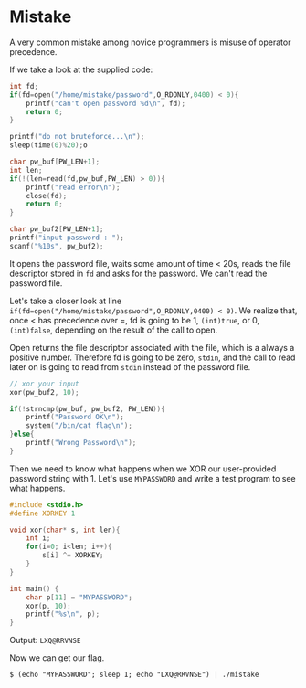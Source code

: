# Mistake

A very common mistake among novice programmers is misuse of operator precedence.

If we take a look at the supplied code:

```c
int fd;
if(fd=open("/home/mistake/password",O_RDONLY,0400) < 0){
    printf("can't open password %d\n", fd);
    return 0;
}

printf("do not bruteforce...\n");
sleep(time(0)%20);o

char pw_buf[PW_LEN+1];
int len;
if(!(len=read(fd,pw_buf,PW_LEN) > 0)){
    printf("read error\n");
    close(fd);
    return 0;		
}

char pw_buf2[PW_LEN+1];
printf("input password : ");
scanf("%10s", pw_buf2);
```

It opens the password file, waits some amount of time < 20s, reads the file descriptor stored in `fd` and asks for the password. We can't read the password file.

Let's take a closer look at line `if(fd=open("/home/mistake/password",O_RDONLY,0400) < 0)`. We realize that, once < has precedence over =, fd is going to be 1, `(int)true`, or 0, `(int)false`, depending on the result of the call to open.

Open returns the file descriptor associated with the file, which is a always a positive number. Therefore fd is going to be zero, `stdin`, and the call to read later on is going to read from `stdin` instead of the password file.

```c
// xor your input
xor(pw_buf2, 10);

if(!strncmp(pw_buf, pw_buf2, PW_LEN)){
    printf("Password OK\n");
    system("/bin/cat flag\n");
}else{
    printf("Wrong Password\n");
}
```

Then we need to know what happens when we XOR our user-provided password string with 1.
Let's use `MYPASSWORD` and write a test program to see what happens.

```c
#include <stdio.h>
#define XORKEY 1

void xor(char* s, int len){
    int i;
    for(i=0; i<len; i++){
        s[i] ^= XORKEY;
    }
}

int main() {
    char p[11] = "MYPASSWORD";
    xor(p, 10);
    printf("%s\n", p);
}
```

Output: `LXQ@RRVNSE`

Now we can get our flag.

`$ (echo "MYPASSWORD"; sleep 1; echo "LXQ@RRVNSE") | ./mistake`

